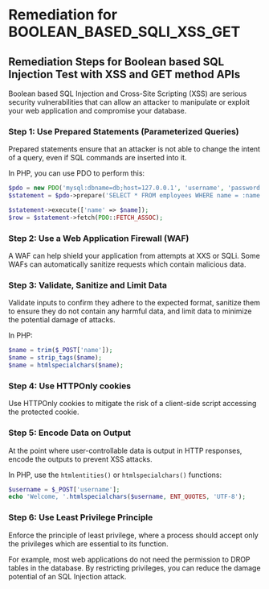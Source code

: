 # Remediation for BOOLEAN_BASED_SQLI_XSS_GET

## Remediation Steps for Boolean based SQL Injection Test with XSS and GET method APIs

Boolean based SQL Injection and Cross-Site Scripting (XSS) are serious security vulnerabilities that can allow an attacker to manipulate or exploit your web application and compromise your database.

### Step 1: Use Prepared Statements (Parameterized Queries)
Prepared statements ensure that an attacker is not able to change the intent of a query, even if SQL commands are inserted into it.

In PHP, you can use PDO to perform this:
```php
$pdo = new PDO('mysql:dbname=db;host=127.0.0.1', 'username', 'password');
$statement = $pdo->prepare('SELECT * FROM employees WHERE name = :name');

$statement->execute(['name' => $name]);
$row = $statement->fetch(PDO::FETCH_ASSOC);
```

### Step 2: Use a Web Application Firewall (WAF)
A WAF can help shield your application from attempts at XXS or SQLi. Some WAFs can automatically sanitize requests which contain malicious data.

### Step 3: Validate, Sanitize and Limit Data
Validate inputs to confirm they adhere to the expected format, sanitize them to ensure they do not contain any harmful data, and limit data to minimize the potential damage of attacks.

In PHP:

```php
$name = trim($_POST['name']);
$name = strip_tags($name);
$name = htmlspecialchars($name);
```

### Step 4: Use HTTPOnly cookies
Use HTTPOnly cookies to mitigate the risk of a client-side script accessing the protected cookie.

### Step 5: Encode Data on Output
At the point where user-controllable data is output in HTTP responses, encode the outputs to prevent XSS attacks.

In PHP, use the `htmlentities()` or `htmlspecialchars()` functions:

```php
$username = $_POST['username'];
echo 'Welcome, '.htmlspecialchars($username, ENT_QUOTES, 'UTF-8');
```

### Step 6: Use Least Privilege Principle
Enforce the principle of least privilege, where a process should accept only the privileges which are essential to its function.

For example, most web applications do not need the permission to DROP tables in the database. By restricting privileges, you can reduce the damage potential of an SQL Injection attack.
